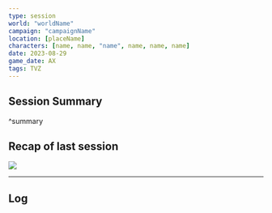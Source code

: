 ```yaml
---
type: session
world: "worldName"
campaign: "campaignName"
location: [placeName]
characters: [name, name, "name", name, name, name]
date: 2023-08-29
game_date: AX
tags: TVZ
---
```


## Session Summary

^summary

## Recap of last session
![](Public/Sessions/Session_1.md#^summary)

---


## Log

